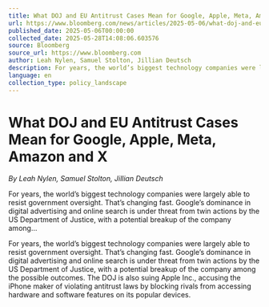 ```yaml
---
title: What DOJ and EU Antitrust Cases Mean for Google, Apple, Meta, Amazon and X
url: https://www.bloomberg.com/news/articles/2025-05-06/what-doj-and-eu-antitrust-cases-mean-for-google-apple-meta-amazon-and-x
published_date: 2025-05-06T00:00:00
collected_date: 2025-05-28T14:08:06.603576
source: Bloomberg
source_url: https://www.bloomberg.com
author: Leah Nylen, Samuel Stolton, Jillian Deutsch
description: For years, the world’s biggest technology companies were largely able to resist government oversight. That’s changing fast. Google’s dominance in digital advertising and online search is under threat from twin actions by the US Department of Justice, with a potential breakup of the company among...
language: en
collection_type: policy_landscape
---
```


# What DOJ and EU Antitrust Cases Mean for Google, Apple, Meta, Amazon and X

*By Leah Nylen, Samuel Stolton, Jillian Deutsch*

For years, the world’s biggest technology companies were largely able to resist government oversight. That’s changing fast. Google’s dominance in digital advertising and online search is under threat from twin actions by the US Department of Justice, with a potential breakup of the company among...

For years, the world’s biggest technology companies were largely able to resist government oversight. That’s changing fast. Google’s dominance in digital advertising and online search is under threat from twin actions by the US Department of Justice, with a potential breakup of the company among the possible outcomes. The DOJ is also suing Apple Inc., accusing the iPhone maker of violating antitrust laws by blocking rivals from accessing hardware and software features on its popular devices.